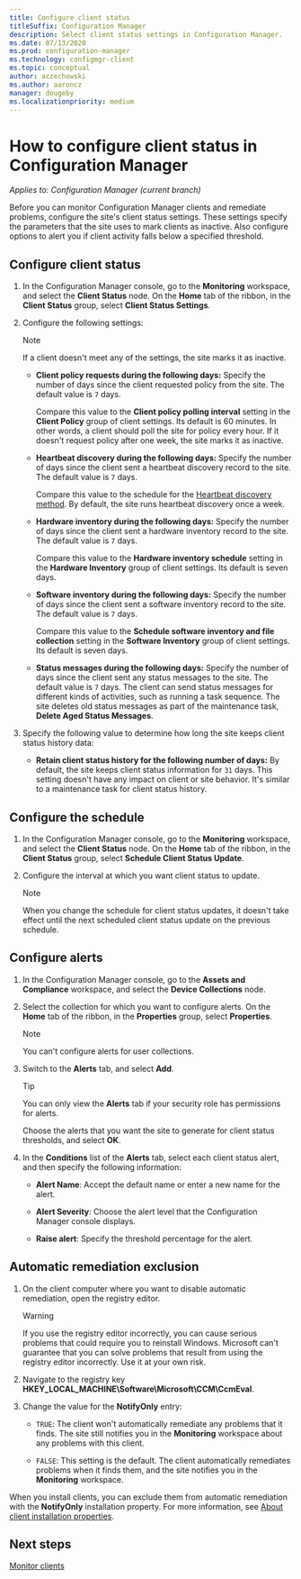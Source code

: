 ```yaml
---
title: Configure client status
titleSuffix: Configuration Manager
description: Select client status settings in Configuration Manager.
ms.date: 07/13/2020
ms.prod: configuration-manager
ms.technology: configmgr-client
ms.topic: conceptual
author: aczechowski
ms.author: aaroncz
manager: dougeby
ms.localizationpriority: medium
---
```


# How to configure client status in Configuration Manager

*Applies to: Configuration Manager (current branch)*

Before you can monitor Configuration Manager clients and remediate problems, configure the site's client status settings. These settings specify the parameters that the site uses to mark clients as inactive. Also configure options to alert you if client activity falls below a specified threshold.

## Configure client status

1. In the Configuration Manager console, go to the **Monitoring** workspace, and select the **Client Status** node. On the **Home** tab of the ribbon, in the **Client Status** group, select **Client Status Settings**.

1. Configure the following settings:

    > [!NOTE]
    > If a client doesn't meet any of the settings, the site marks it as inactive.

    - **Client policy requests during the following days:** Specify the number of days since the client requested policy from the site. The default value is `7` days.

      Compare this value to the **Client policy polling interval** setting in the **Client Policy** group of client settings. Its default is 60 minutes. In other words, a client should poll the site for policy every hour. If it doesn't request policy after one week, the site marks it as inactive.

    - **Heartbeat discovery during the following days:** Specify the number of days since the client sent a heartbeat discovery record to the site. The default value is `7` days.

      Compare this value to the schedule for the [Heartbeat discovery method](../../servers/deploy/configure/about-discovery-methods.md). By default, the site runs heartbeat discovery once a week.

    - **Hardware inventory during the following days:** Specify the number of days since the client sent a hardware inventory record to the site. The default value is `7` days.

      Compare this value to the **Hardware inventory schedule** setting in the **Hardware Inventory** group of client settings. Its default is seven days.

    - **Software inventory during the following days:** Specify the number of days since the client sent a software inventory record to the site. The default value is `7` days.

      Compare this value to the **Schedule software inventory and file collection** setting in the **Software Inventory** group of client settings. Its default is seven days.

    - **Status messages during the following days:** Specify the number of days since the client sent any status messages to the site. The default value is `7` days. The client can send status messages for different kinds of activities, such as running a task sequence. The site deletes old status messages as part of the maintenance task, **Delete Aged Status Messages**.

1. Specify the following value to determine how long the site keeps client status history data:

    - **Retain client status history for the following number of days:** By default, the site keeps client status information for `31` days. This setting doesn't have any impact on client or site behavior. It's similar to a maintenance task for client status history.

## Configure the schedule

1. In the Configuration Manager console, go to the **Monitoring** workspace, and select the **Client Status** node. On the **Home** tab of the ribbon, in the **Client Status** group, select **Schedule Client Status Update**.

1. Configure the interval at which you want client status to update.

    > [!NOTE]
    > When you change the schedule for client status updates, it doesn't take effect until the next scheduled client status update on the previous schedule.

## Configure alerts

1. In the Configuration Manager console, go to the **Assets and Compliance** workspace, and select the **Device Collections** node.

1. Select the collection for which you want to configure alerts. On the **Home** tab of the ribbon, in the **Properties** group, select **Properties**.

    > [!NOTE]
    > You can't configure alerts for user collections.

1. Switch to the **Alerts** tab, and select **Add**.

   > [!TIP]
   > You can only view the **Alerts** tab if your security role has permissions for alerts.

    Choose the alerts that you want the site to generate for client status thresholds, and select **OK**.

1. In the **Conditions** list of the **Alerts** tab, select each client status alert, and then specify the following information:

    - **Alert Name**: Accept the default name or enter a new name for the alert.

    - **Alert Severity**: Choose the alert level that the Configuration Manager console displays.

    - **Raise alert**: Specify the threshold percentage for the alert.

## Automatic remediation exclusion

1. On the client computer where you want to disable automatic remediation, open the registry editor.

    > [!WARNING]
    > If you use the registry editor incorrectly, you can cause serious problems that could require you to reinstall Windows. Microsoft can't guarantee that you can solve problems that result from using the registry editor incorrectly. Use it at your own risk.

1. Navigate to the registry key **HKEY_LOCAL_MACHINE\Software\Microsoft\CCM\CcmEval**.

1. Change the value for the **NotifyOnly** entry:

    - `TRUE`: The client won't automatically remediate any problems that it finds. The site still notifies you in the **Monitoring** workspace about any problems with this client.

    - `FALSE`: This setting is the default. The client automatically remediates problems when it finds them, and the site notifies you in the **Monitoring** workspace.

When you install clients, you can exclude them from automatic remediation with the **NotifyOnly** installation property. For more information, see [About client installation properties](about-client-installation-properties.md).

## Next steps

[Monitor clients](../manage/monitor-clients.md)
